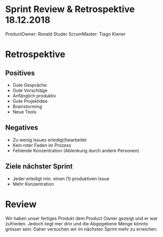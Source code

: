 
#  Sprint Review & Retrospektive 18.12.2018
ProductOwner: Ronald Studer ScrumMaster: Tiago Kiener

#   Retrospektive

##  Positives
- Gute Gespräche
- Gute Vorschläge
- Anfänglich produktiv
- Gute Projektidee
- Brainstorming
- Neue Tools

##  Negatives
- Zu wenig Issues erledigt/bearbeitet
- Kein roter Faden im Prozess
- Fehlende Konzentration (Ablenkung durch andere Personen)

##  Ziele nächster Sprint
- Jeder erledigt min. einen (1) produktiven Issue
- Mehr Konzentration


#   Review

Wir haben unser fertiges Produkt dem Product Owner gezeigt und er war zufrieden. Jedoch liegt mer drin und die Abgegebene Menge könnte grösser sein. Daher versuchen wir im nächsten Sprint mehr zu erreichen. 
